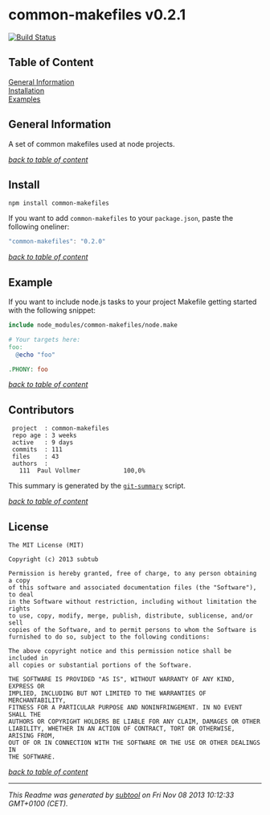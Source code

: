 # common-makefiles v0.2.1  

[![Build Status](https://travis-ci.org/subtub/common-makefiles.png?branch=master)](https://travis-ci.org/subtub/common-makefiles)

## Table of Content

[General Information](#general-information)  
[Installation](#installation)  
[Examples](#examples)  

## General Information

A set of common makefiles used at node projects.

_[back to table of content](#table-of-content)_

## Install

```
npm install common-makefiles
```

If you want to add `common-makefiles` to your `package.json`, paste the following oneliner:

```js
"common-makefiles": "0.2.0"
```

_[back to table of content](#table-of-content)_

## Example

If you want to include node.js tasks to your project Makefile getting started with the following snippet:

```Makefile
include node_modules/common-makefiles/node.make

# Your targets here:
foo:
  @echo "foo"

.PHONY: foo
```

_[back to table of content](#table-of-content)_

## Contributors

```
 project  : common-makefiles
 repo age : 3 weeks
 active   : 9 days
 commits  : 111
 files    : 43
 authors  : 
   111	Paul Vollmer            100,0%

```

This summary is generated by the [`git-summary`](https://github.com/visionmedia/git-extras/blob/master/bin/git-summary) script.

_[back to table of content](#table-of-content)_

## License

```
The MIT License (MIT)  
  
Copyright (c) 2013 subtub  
  
Permission is hereby granted, free of charge, to any person obtaining a copy  
of this software and associated documentation files (the "Software"), to deal  
in the Software without restriction, including without limitation the rights  
to use, copy, modify, merge, publish, distribute, sublicense, and/or sell  
copies of the Software, and to permit persons to whom the Software is  
furnished to do so, subject to the following conditions:  
  
The above copyright notice and this permission notice shall be included in  
all copies or substantial portions of the Software.  
  
THE SOFTWARE IS PROVIDED "AS IS", WITHOUT WARRANTY OF ANY KIND, EXPRESS OR  
IMPLIED, INCLUDING BUT NOT LIMITED TO THE WARRANTIES OF MERCHANTABILITY,  
FITNESS FOR A PARTICULAR PURPOSE AND NONINFRINGEMENT. IN NO EVENT SHALL THE  
AUTHORS OR COPYRIGHT HOLDERS BE LIABLE FOR ANY CLAIM, DAMAGES OR OTHER  
LIABILITY, WHETHER IN AN ACTION OF CONTRACT, TORT OR OTHERWISE, ARISING FROM,  
OUT OF OR IN CONNECTION WITH THE SOFTWARE OR THE USE OR OTHER DEALINGS IN  
THE SOFTWARE.  
  ```

_[back to table of content](#table-of-content)_

---

*This Readme was generated by [subtool](https://www.github.com/subtub/subtool/releases/tag/v0.2.1) on Fri Nov 08 2013 10:12:33 GMT+0100 (CET).*  
